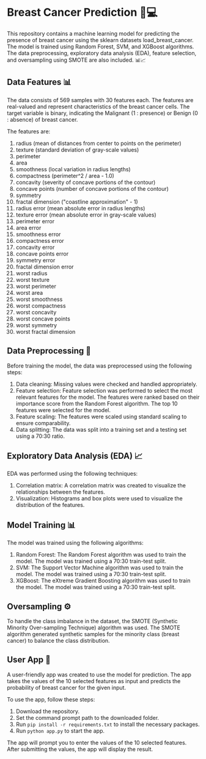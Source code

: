 # Breast Cancer Prediction 🔬💻

This repository contains a machine learning model for predicting the presence of breast cancer using the sklearn datasets load_breast_cancer. The model is trained using Random Forest, SVM, and XGBoost algorithms. The data preprocessing, exploratory data analysis (EDA), feature selection, and oversampling using SMOTE are also included. 📊📈

## Data Features 📊

The data consists of 569 samples with 30 features each. The features are real-valued and represent characteristics of the breast cancer cells. The target variable is binary, indicating the Malignant (1 : presence) or Benign (0 : absence) of breast cancer.

The features are:

1. radius (mean of distances from center to points on the perimeter)
2. texture (standard deviation of gray-scale values)
3. perimeter
4. area
5. smoothness (local variation in radius lengths)
6. compactness (perimeter^2 / area - 1.0)
7. concavity (severity of concave portions of the contour)
8. concave points (number of concave portions of the contour)
9. symmetry
10. fractal dimension ("coastline approximation" - 1)
11. radius error (mean absolute error in radius lengths)
12. texture error (mean absolute error in gray-scale values)
13. perimeter error
14. area error
15. smoothness error
16. compactness error
17. concavity error
18. concave points error
19. symmetry error
20. fractal dimension error
21. worst radius
22. worst texture
23. worst perimeter
24. worst area
25. worst smoothness
26. worst compactness
27. worst concavity
28. worst concave points
29. worst symmetry
30. worst fractal dimension

## Data Preprocessing 🧪

Before training the model, the data was preprocessed using the following steps:

1. Data cleaning: Missing values were checked and handled appropriately.
2. Feature selection: Feature selection was performed to select the most relevant features for the model. The features were ranked based on their importance score from the Random Forest algorithm. The top 10 features were selected for the model.
3. Feature scaling: The features were scaled using standard scaling to ensure comparability.
4. Data splitting: The data was split into a training set and a testing set using a 70:30 ratio.

## Exploratory Data Analysis (EDA) 📈

EDA was performed using the following techniques:

1. Correlation matrix: A correlation matrix was created to visualize the relationships between the features.
2. Visualization: Histograms and box plots were used to visualize the distribution of the features.

## Model Training 📊

The model was trained using the following algorithms:

1. Random Forest: The Random Forest algorithm was used to train the model. The model was trained using a 70:30 train-test split.
2. SVM: The Support Vector Machine algorithm was used to train the model. The model was trained using a 70:30 train-test split.
3. XGBoost: The eXtreme Gradient Boosting algorithm was used to train the model. The model was trained using a 70:30 train-test split.

## Oversampling ⚙️

To handle the class imbalance in the dataset, the SMOTE (Synthetic Minority Over-sampling Technique) algorithm was used. The SMOTE algorithm generated synthetic samples for the minority class (breast cancer) to balance the class distribution.

## User App 📱

A user-friendly app was created to use the model for prediction. The app takes the values of the 10 selected features as input and predicts the probability of breast cancer for the given input.

To use the app, follow these steps:

1. Download the repository.
2. Set the command prompt path to the downloaded folder.
3. Run `pip install -r requirements.txt` to install the necessary packages.
4. Run `python app.py` to start the app.

The app will prompt you to enter the values of the 10 selected features. After submitting the values, the app will display the result.
